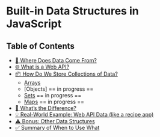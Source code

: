 # Built-in Data Structures in JavaScript

## Table of Contents

- [🧠 Where Does Data Come From?](./Where%20Does%20Data%20Come%20From.md)
- [🌐 What is a Web API?](./What%20is%20a%20Web%20API.md)
- [📦 How Do We Store Collections of Data?](./How%20Do%20We%20Store%20Collections%20of%20Data.md)
  - [Arrays](./Arrays%20in%20JavaScript.md)
  - [Objects] == in progress ==
  - [Sets]() == in progress ==
  - [Maps]() == in progress ==
- [🔑 What’s the Difference?](./What's%20the%20Difference.md)
- [💡 Real-World Example: Web API Data (like a recipe app)](./Real-World%20Example%20Web%20API.md)
- [⚠️ Bonus: Other Data Structures](./Other%20Data%20Structures.md)
- [✅ Summary of When to Use What](./When%20to%20Use%20What.md)
